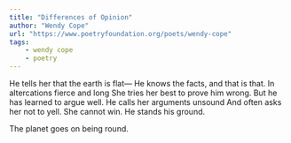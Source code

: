 ```yaml
---
title: "Differences of Opinion"
author: "Wendy Cope"
url: "https://www.poetryfoundation.org/poets/wendy-cope"
tags: 
    - wendy cope
    - poetry
---
```


He tells her that the earth is flat—
He knows the facts, and that is that.
In altercations fierce and long
She tries her best to prove him wrong.
But he has learned to argue well.
He calls her arguments unsound
And often asks her not to yell.
She cannot win. He stands his ground.

The planet goes on being round.